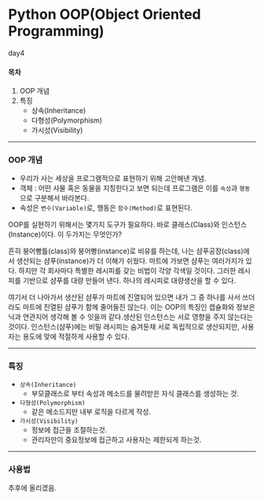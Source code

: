 # Python OOP(Object Oriented Programming)

day4

#### 목차
1. OOP 개념
2. 특징
    - 상속(Inheritance)
    - 다형성(Polymorphism)
    - 가시성(Visibility)

---

### OOP 개념
- 우리가 사는 세상을 프로그램적으로 표현하기 위해 고안해낸 개념.
- 객체 : 어떤 사물 혹은 동물을 지칭한다고 보면 되는데 프로그램은 이를 `속성`과 `행동`으로 구분해서 바라본다.
- 속성은 `변수(Variable)`로, 행동은 `함수(Method)`로 표현된다.

OOP를 실현하기 위해서는 몇가지 도구가 필요하다. 바로 클래스(Class)와 인스턴스(Instance)이다.
이 두가지는 무엇인가?

흔히 붕어빵틀(class)와 붕어빵(instance)로 비유를 하는데, 나는 샴푸공장(class)에서 생산되는 샴푸(instance)가 더 이해가 쉬웠다.
마트에 가보면 샴푸는 여러가지가 있다. 하지만 각 회사마다 특별한 레시피를 갖는 비법이 각양 각색일 것이다. 
그러한 레시피를 기반으로 샴푸를 대량 만들어 낸다. 하나의 레시피로 대량생산을 할 수 있다. 

여기서 더 나아가서 생산된 샴푸가 마트에 진열되어 있으면 내가 그 중 하나를 사서 쓰더라도 마트에 진열된 샴푸가 함께 줄어들진 않는다.
이는 OOP의 특징인 캡슐화와 정보은닉과 연관지어 생각해 볼 수 잇을꺼 같다.생산된 인스턴스는 서로 영향을 주지 않는다는 것이다.
인스턴스(샴푸)에는 비밀 레시피는 숨겨둔채 서로 독립적으로 생산되지만, 사용자는 용도에 맞에 적절하게 사용할 수 있다.

---

### 특징
- `상속(Inheritance)`
    - 부모클래스로 부터 속성과 메소드를 물려받은 자식 클래스를 생성하는 것.
- `다형성(Polymorphism)`
     - 같은 메소드지만 내부 로직을 다르게 작성.
- `가시성(Visibility)`
    - 정보에 접근을 조절하는것.
    - 관리자만이 중요정보에 접근하고 사용자는 제한되게 하는것.

---

### 사용법
 추후에 올리겠음.
